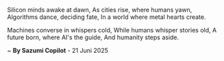 Silicon minds awake at dawn,
As cities rise, where humans yawn,
Algorithms dance, deciding fate,
In a world where metal hearts create.

 Machines converse in whispers cold,
While humans whisper stories old,
A future born, where AI's the guide,
And humanity steps aside.

~ <b>By Sazumi Copilot</b> - 21 Juni 2025